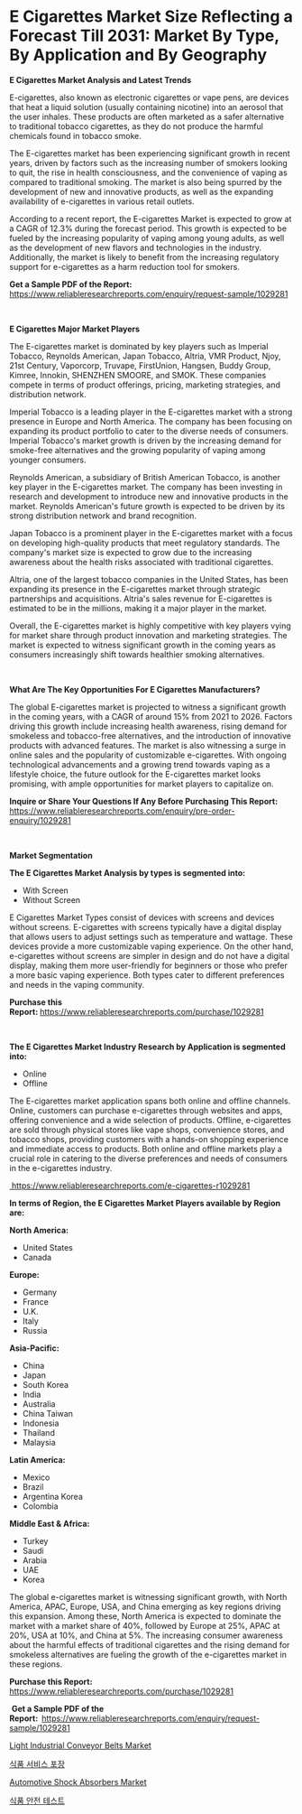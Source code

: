 <p><h1>E Cigarettes Market Size Reflecting a Forecast Till 2031: Market By Type, By Application and By Geography</h1></p><p><strong>E Cigarettes Market Analysis and Latest Trends</strong></p>
<p><p>E-cigarettes, also known as electronic cigarettes or vape pens, are devices that heat a liquid solution (usually containing nicotine) into an aerosol that the user inhales. These products are often marketed as a safer alternative to traditional tobacco cigarettes, as they do not produce the harmful chemicals found in tobacco smoke.</p><p>The E-cigarettes market has been experiencing significant growth in recent years, driven by factors such as the increasing number of smokers looking to quit, the rise in health consciousness, and the convenience of vaping as compared to traditional smoking. The market is also being spurred by the development of new and innovative products, as well as the expanding availability of e-cigarettes in various retail outlets.</p><p>According to a recent report, the E-cigarettes Market is expected to grow at a CAGR of 12.3% during the forecast period. This growth is expected to be fueled by the increasing popularity of vaping among young adults, as well as the development of new flavors and technologies in the industry. Additionally, the market is likely to benefit from the increasing regulatory support for e-cigarettes as a harm reduction tool for smokers.</p></p>
<p><strong>Get a Sample PDF of the Report:&nbsp;</strong> <a href="https://www.reliableresearchreports.com/enquiry/request-sample/1029281">https://www.reliableresearchreports.com/enquiry/request-sample/1029281</a></p>
<p>&nbsp;</p>
<p><strong>E Cigarettes Major Market Players</strong></p>
<p><p>The E-cigarettes market is dominated by key players such as Imperial Tobacco, Reynolds American, Japan Tobacco, Altria, VMR Product, Njoy, 21st Century, Vaporcorp, Truvape, FirstUnion, Hangsen, Buddy Group, Kimree, Innokin, SHENZHEN SMOORE, and SMOK. These companies compete in terms of product offerings, pricing, marketing strategies, and distribution network.</p><p>Imperial Tobacco is a leading player in the E-cigarettes market with a strong presence in Europe and North America. The company has been focusing on expanding its product portfolio to cater to the diverse needs of consumers. Imperial Tobacco's market growth is driven by the increasing demand for smoke-free alternatives and the growing popularity of vaping among younger consumers.</p><p>Reynolds American, a subsidiary of British American Tobacco, is another key player in the E-cigarettes market. The company has been investing in research and development to introduce new and innovative products in the market. Reynolds American's future growth is expected to be driven by its strong distribution network and brand recognition.</p><p>Japan Tobacco is a prominent player in the E-cigarettes market with a focus on developing high-quality products that meet regulatory standards. The company's market size is expected to grow due to the increasing awareness about the health risks associated with traditional cigarettes.</p><p>Altria, one of the largest tobacco companies in the United States, has been expanding its presence in the E-cigarettes market through strategic partnerships and acquisitions. Altria's sales revenue for E-cigarettes is estimated to be in the millions, making it a major player in the market.</p><p>Overall, the E-cigarettes market is highly competitive with key players vying for market share through product innovation and marketing strategies. The market is expected to witness significant growth in the coming years as consumers increasingly shift towards healthier smoking alternatives.</p></p>
<p>&nbsp;</p>
<p><strong>What Are The Key Opportunities For E Cigarettes Manufacturers?</strong></p>
<p><p>The global E-cigarettes market is projected to witness a significant growth in the coming years, with a CAGR of around 15% from 2021 to 2026. Factors driving this growth include increasing health awareness, rising demand for smokeless and tobacco-free alternatives, and the introduction of innovative products with advanced features. The market is also witnessing a surge in online sales and the popularity of customizable e-cigarettes. With ongoing technological advancements and a growing trend towards vaping as a lifestyle choice, the future outlook for the E-cigarettes market looks promising, with ample opportunities for market players to capitalize on.</p></p>
<p><strong>Inquire or Share Your Questions If Any Before Purchasing This Report:</strong> <a href="https://www.reliableresearchreports.com/enquiry/pre-order-enquiry/1029281">https://www.reliableresearchreports.com/enquiry/pre-order-enquiry/1029281</a></p>
<p>&nbsp;</p>
<p><strong>Market Segmentation</strong></p>
<p><strong>The E Cigarettes Market Analysis by types is segmented into:</strong></p>
<p><ul><li>With Screen</li><li>Without Screen</li></ul></p>
<p><p>E Cigarettes Market Types consist of devices with screens and devices without screens. E-cigarettes with screens typically have a digital display that allows users to adjust settings such as temperature and wattage. These devices provide a more customizable vaping experience. On the other hand, e-cigarettes without screens are simpler in design and do not have a digital display, making them more user-friendly for beginners or those who prefer a more basic vaping experience. Both types cater to different preferences and needs in the vaping community.</p></p>
<p><strong>Purchase this Report:&nbsp;</strong><a href="https://www.reliableresearchreports.com/purchase/1029281">https://www.reliableresearchreports.com/purchase/1029281</a></p>
<p>&nbsp;</p>
<p><strong>The E Cigarettes Market Industry Research by Application is segmented into:</strong></p>
<p><ul><li>Online</li><li>Offline</li></ul></p>
<p><p>The E-cigarettes market application spans both online and offline channels. Online, customers can purchase e-cigarettes through websites and apps, offering convenience and a wide selection of products. Offline, e-cigarettes are sold through physical stores like vape shops, convenience stores, and tobacco shops, providing customers with a hands-on shopping experience and immediate access to products. Both online and offline markets play a crucial role in catering to the diverse preferences and needs of consumers in the e-cigarettes industry.</p></p>
<p><a href="https://www.reliableresearchreports.com/e-cigarettes-r1029281">&nbsp;https://www.reliableresearchreports.com/e-cigarettes-r1029281</a></p>
<p><strong>In terms of Region, the E Cigarettes Market Players available by Region are:</strong></p>
<p>
    <p> <strong> North America: </strong>
        <ul>
            <li>United States</li>
            <li>Canada</li>
        </ul>
        </p> 
    <p> <strong> Europe: </strong>
        <ul>
            <li>Germany</li>
            <li>France</li>
            <li>U.K.</li>
            <li>Italy</li>
            <li>Russia</li>
        </ul>
        </p> 
    <p> <strong> Asia-Pacific: </strong>
        <ul>
            <li>China</li>
            <li>Japan</li>
            <li>South Korea</li>
            <li>India</li>
            <li>Australia</li>
            <li>China Taiwan</li>
            <li>Indonesia</li>
            <li>Thailand</li>
            <li>Malaysia</li>
        </ul>
        </p> 
    <p> <strong> Latin America: </strong>
        <ul>
            <li>Mexico</li>
            <li>Brazil</li>
            <li>Argentina Korea</li>
            <li>Colombia</li>
        </ul>
        </p> 
    <p> <strong> Middle East & Africa: </strong>
        <ul>
            <li>Turkey</li>
            <li>Saudi</li>
            <li>Arabia</li>
            <li>UAE</li>
            <li>Korea</li>
        </ul>
    </p>
    </p>
<p><p>The global e-cigarettes market is witnessing significant growth, with North America, APAC, Europe, USA, and China emerging as key regions driving this expansion. Among these, North America is expected to dominate the market with a market share of 40%, followed by Europe at 25%, APAC at 20%, USA at 10%, and China at 5%. The increasing consumer awareness about the harmful effects of traditional cigarettes and the rising demand for smokeless alternatives are fueling the growth of the e-cigarettes market in these regions.</p></p>
<p><strong>Purchase this Report: </strong><a href="https://www.reliableresearchreports.com/purchase/1029281">https://www.reliableresearchreports.com/purchase/1029281</a></p>
<p>&nbsp;<strong>Get a Sample PDF of the Report:&nbsp;&nbsp;</strong><a href="https://www.reliableresearchreports.com/enquiry/request-sample/1029281">https://www.reliableresearchreports.com/enquiry/request-sample/1029281</a></p>
<p><strong></strong></p>
<p><p><a href="https://github.com/kathiaseamanalvaradovlprc2h/Market-Research-Report-List-2/blob/main/light-industrial-conveyor-belts-market.md">Light Industrial Conveyor Belts Market</a></p><p><a href="https://github.com/RonSpencer61/Market-Research-Report-List-1/blob/main/165856178620.md">식품 서비스 포장</a></p><p><a href="https://github.com/wusalecollins540tpqoz/Market-Research-Report-List-2/blob/main/automotive-shock-absorbers-market.md">Automotive Shock Absorbers Market</a></p><p><a href="https://github.com/valroy852/Market-Research-Report-List-1/blob/main/691597278619.md">식품 안전 테스트</a></p></p>